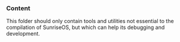 ### Content

This folder should only contain tools and utilities not essential to the compilation of SunriseOS, but which can help its debugging and development.
